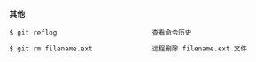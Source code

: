 #### 其他
```bash
$ git reflog                        查看命令历史

$ git rm filename.ext               远程删除 filename.ext 文件
```

